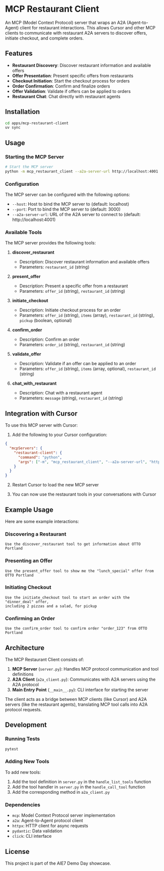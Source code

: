 # MCP Restaurant Client

An MCP (Model Context Protocol) server that wraps an A2A (Agent-to-Agent) client for restaurant interactions. This allows Cursor and other MCP clients to communicate with restaurant A2A servers to discover offers, initiate checkout, and complete orders.

## Features

- **Restaurant Discovery**: Discover restaurant information and available offers
- **Offer Presentation**: Present specific offers from restaurants
- **Checkout Initiation**: Start the checkout process for orders
- **Order Confirmation**: Confirm and finalize orders
- **Offer Validation**: Validate if offers can be applied to orders
- **Restaurant Chat**: Chat directly with restaurant agents

## Installation

```bash
cd apps/mcp-restaurant-client
uv sync
```

## Usage

### Starting the MCP Server

```bash
# Start the MCP server
python -m mcp_restaurant_client --a2a-server-url http://localhost:4001
```

### Configuration

The MCP server can be configured with the following options:

- `--host`: Host to bind the MCP server to (default: localhost)
- `--port`: Port to bind the MCP server to (default: 3000)
- `--a2a-server-url`: URL of the A2A server to connect to (default: http://localhost:4001)

### Available Tools

The MCP server provides the following tools:

1. **discover_restaurant**
   - Description: Discover restaurant information and available offers
   - Parameters: `restaurant_id` (string)

2. **present_offer**
   - Description: Present a specific offer from a restaurant
   - Parameters: `offer_id` (string), `restaurant_id` (string)

3. **initiate_checkout**
   - Description: Initiate checkout process for an order
   - Parameters: `offer_id` (string), `items` (array), `restaurant_id` (string), `pickup` (boolean, optional)

4. **confirm_order**
   - Description: Confirm an order
   - Parameters: `order_id` (string), `restaurant_id` (string)

5. **validate_offer**
   - Description: Validate if an offer can be applied to an order
   - Parameters: `offer_id` (string), `items` (array, optional), `restaurant_id` (string)

6. **chat_with_restaurant**
   - Description: Chat with a restaurant agent
   - Parameters: `message` (string), `restaurant_id` (string)

## Integration with Cursor

To use this MCP server with Cursor:

1. Add the following to your Cursor configuration:

```json
{
  "mcpServers": {
    "restaurant-client": {
      "command": "python",
      "args": ["-m", "mcp_restaurant_client", "--a2a-server-url", "http://localhost:4001"]
    }
  }
}
```

2. Restart Cursor to load the new MCP server

3. You can now use the restaurant tools in your conversations with Cursor

## Example Usage

Here are some example interactions:

### Discovering a Restaurant
```
Use the discover_restaurant tool to get information about OTTO Portland
```

### Presenting an Offer
```
Use the present_offer tool to show me the "lunch_special" offer from OTTO Portland
```

### Initiating Checkout
```
Use the initiate_checkout tool to start an order with the "dinner_deal" offer, 
including 2 pizzas and a salad, for pickup
```

### Confirming an Order
```
Use the confirm_order tool to confirm order "order_123" from OTTO Portland
```

## Architecture

The MCP Restaurant Client consists of:

1. **MCP Server** (`server.py`): Handles MCP protocol communication and tool definitions
2. **A2A Client** (`a2a_client.py`): Communicates with A2A servers using the A2A protocol
3. **Main Entry Point** (`__main__.py`): CLI interface for starting the server

The client acts as a bridge between MCP clients (like Cursor) and A2A servers (like the restaurant agents), translating MCP tool calls into A2A protocol requests.

## Development

### Running Tests

```bash
pytest
```

### Adding New Tools

To add new tools:

1. Add the tool definition in `server.py` in the `handle_list_tools` function
2. Add the tool handler in `server.py` in the `handle_call_tool` function
3. Add the corresponding method in `a2a_client.py`

### Dependencies

- `mcp`: Model Context Protocol server implementation
- `a2a`: Agent-to-Agent protocol client
- `httpx`: HTTP client for async requests
- `pydantic`: Data validation
- `click`: CLI interface

## License

This project is part of the AIE7 Demo Day showcase.
